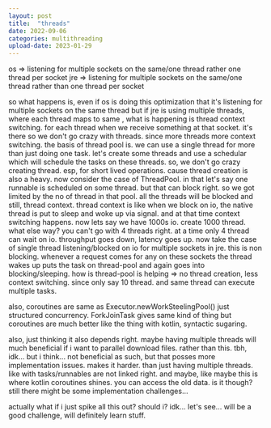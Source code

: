 ```yaml
---
layout: post
title:  "threads"
date: 2022-09-06
categories: multithreading
upload-date: 2023-01-29
---
```


os =>
    listening for multiple sockets on the same/one thread rather one thread per socket
jre =>
    listening for multiple sockets on the same/one thread rather than one thread per socket

so what happens is, even if os is doing this optimization that it's listening for multiple sockets on the same thread
but if jre is using multiple threads, where each thread maps to same , what is happening is thread context switching.
for each thread when we receive something at that socket.
it's there so we don't go crazy with threads. since more threads more context switching.
the basis of thread pool is. we can use a single thread for more than just doing one task.
let's create some threads and use a schedular which will schedule the tasks on these threads. so, we don't go crazy creating thread.
esp, for short lived operations.
cause thread creation is also a heavy.
now consider the case of ThreadPool. in that let's say one runnable is scheduled on some thread.
but that can block right. so we got limited by the no of thread in that pool.
all the threads will be blocked and still, thread context.
thread context is like when we block on io, the native thread is put to sleep and woke up via signal.
and at that time context switching happens.
now lets say we have 1000s io. create 1000 thread. what else way?
you can't go with 4 threads right. at a time only 4 thread can wait on io. throughput goes down, latency goes up.
now take the case of single thread listening/blocked on io for multiple sockets in jre.
this is non blocking. whenever a request comes for any on these sockets the thread wakes up puts the task on thread-pool and again goes into blocking/sleeping.
how is thread-pool is helping => no thread creation, less context switching. since only say 10 thread. and same thread can execute multiple tasks.



also, coroutines are same as Executor.newWorkSteelingPool() just structured concurrency.
ForkJoinTask gives same kind of thing but coroutines are much better like the thing with kotlin, syntactic sugaring. 




also, just thinking it also depends right.
maybe having multiple threads will much beneficial if i want to parallel download files. rather than this.
tbh, idk... but i think...
not beneficial as such, but that posses more implementation issues. makes it harder.
than just having multiple threads. like with tasks/runnables are not linked right.
and maybe, like maybe this is where kotlin coroutines shines. you can access the old data. is it though?
still there might be some implementation challenges...

actually what if i just spike all this out?
should i? idk... let's see...
will be a good challenge, will definitely learn stuff.
